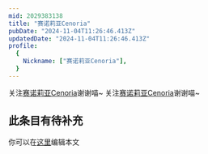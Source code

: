```yaml
---
mid: 2029383138
title: "赛诺莉亚Cenoria"
pubDate: "2024-11-04T11:26:46.413Z"
updatedDate: "2024-11-04T11:26:46.413Z"
profile:
  {
    Nickname: ["赛诺莉亚Cenoria"],
  }
---
```


关注[赛诺莉亚Cenoria](https://space.bilibili.com/2029383138)谢谢喵~ 关注[赛诺莉亚Cenoria](https://space.bilibili.com/2029383138)谢谢喵~

## 此条目有待补充
你可以在[这里](https://github.com/Yuhanawa/VTuber.ICU/edit/master/src/content/v/赛诺莉亚Cenoria/index.md)编辑本文
